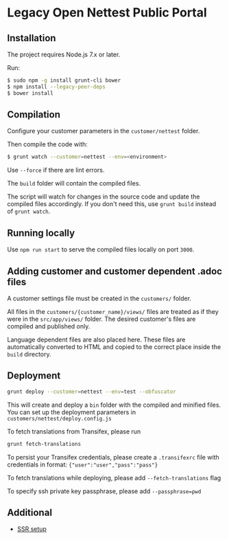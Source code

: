 # Legacy Open Nettest Public Portal

## Installation

The project requires Node.js 7.x or later.

Run:

```sh
$ sudo npm -g install grunt-cli bower
$ npm install --legacy-peer-deps
$ bower install
```

## Compilation

Configure your customer parameters in the `customer/nettest` folder.

Then compile the code with:

```sh
$ grunt watch --customer=nettest --env=<environment>
```

Use `--force` if there are lint errors.

The `build` folder will contain the compiled files.

The script will watch for changes in the source code and update the compiled files accordingly. If you don't need this, use `grunt build` instead of `grunt watch`.


## Running locally

Use `npm run start` to serve the compiled files locally on port `3000`.

## Adding customer and customer dependent .adoc files

A customer settings file must be created in the `customers/` folder.

All files in the `customers/{customer_name}/views/` files are treated as if they were in the `src/app/views/` folder. The desired customer's files are compiled and published only.

Language dependent files are also placed here. These files are automatically converted to HTML and copied to the correct place inside the `build` directory.

## Deployment

```sh
grunt deploy --customer=nettest --env=test --obfuscator
```

This will create and deploy a `bin` folder with the compiled and minified files. You can set up the deployment parameters in `customers/nettest/deploy.config.js`

To fetch translations from Transifex, please run

```sh
grunt fetch-translations
```

To persist your Transifex credentials, please create a `.transifexrc` file with credentials in format: `{"user":"user","pass":"pass"}`

To fetch translations while deploying, please add `--fetch-translations` flag

To specify ssh private key passphrase, please add `--passphrase=pwd`

## Additional
 - [SSR setup](documentation/SSR.md)
